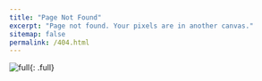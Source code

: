 ```yaml
---
title: "Page Not Found"
excerpt: "Page not found. Your pixels are in another canvas."
sitemap: false
permalink: /404.html
---
```


![full](https://markzone.az/wp-content/uploads/2020/04/page-not-found-404.png){: .full}
